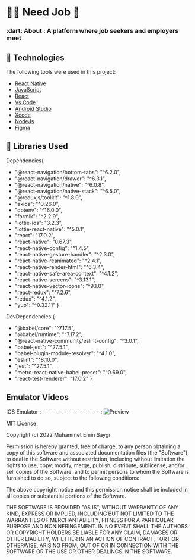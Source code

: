 <h1 align="left">👨‍💻 Need Job 📙  </h1>

<h3 align="left">
   :dart: About : 
  A platform where job seekers and employers meet
</h3>


## :rocket: Technologies

The following tools were used in this project:

- [React Native](https://reactnative.dev)
- [JavaScript](https://www.javascript.com)
- [React](https://reactjs.org)
- [Vs Code](https://code.visualstudio.com/)
- [Android Studio](https://developer.android.com/studio?gclid=Cj0KCQiAyJOBBhDCARIsAJG2h5eL8TqlTcYWCGcBIPw1fvDCI8-HFaYlvzdfH8GUd_-j9kX9SbFTTJkaAo3MEALw_wcB&gclsrc=aw.ds)
- [Xcode](https://developer.apple.com/xcode/)
- [NodeJs](https://nodejs.org/en/)
- [Figma](https://www.figma.com)

## :rocket: Libraries Used

Dependencies{

-   "@react-navigation/bottom-tabs": "^6.2.0",
-   "@react-navigation/drawer": "^6.3.1",
-   "@react-navigation/native": "^6.0.8",
-   "@react-navigation/native-stack": "^6.5.0",
-   "@reduxjs/toolkit": "^1.8.0",
-   "axios": "^0.26.0",
-   "dotenv": "^16.0.0",
-   "formik": "^2.2.9",
-   "lottie-ios": "3.2.3",
-   "lottie-react-native": "^5.0.1",
-   "react": "17.0.2",
-   "react-native": "0.67.3",
-   "react-native-config": "^1.4.5",
-   "react-native-gesture-handler": "^2.3.0",
-   "react-native-reanimated": "^2.4.1",
-   "react-native-render-html": "^6.3.4",
-   "react-native-safe-area-context": "^4.1.2",
-   "react-native-screens": "^3.13.1",
-   "react-native-vector-icons": "^9.1.0",
-   "react-redux": "^7.2.6",
-   "redux": "^4.1.2",
-   "yup": "^0.32.11"
    }

DevDependencies {

-   "@babel/core": "^7.17.5",
-   "@babel/runtime": "^7.17.2",
-   "@react-native-community/eslint-config": "^3.0.1",
-   "babel-jest": "^27.5.1",
-   "babel-plugin-module-resolver": "^4.1.0",
-   "eslint": "^8.10.0",
-   "jest": "^27.5.1",
-   "metro-react-native-babel-preset": "^0.69.0",
-   "react-test-renderer": "17.0.2"
    }



## Emulator Videos

IOS Emulator 
:-------------------------:
![Preview](/src/Assets/ScreenShots/gif.gif)


MIT License

Copyright (c) 2022 Muhammet Emin Saygı

Permission is hereby granted, free of charge, to any person obtaining a copy
of this software and associated documentation files (the "Software"), to deal
in the Software without restriction, including without limitation the rights
to use, copy, modify, merge, publish, distribute, sublicense, and/or sell
copies of the Software, and to permit persons to whom the Software is
furnished to do so, subject to the following conditions:

The above copyright notice and this permission notice shall be included in all
copies or substantial portions of the Software.

THE SOFTWARE IS PROVIDED "AS IS", WITHOUT WARRANTY OF ANY KIND, EXPRESS OR
IMPLIED, INCLUDING BUT NOT LIMITED TO THE WARRANTIES OF MERCHANTABILITY,
FITNESS FOR A PARTICULAR PURPOSE AND NONINFRINGEMENT. IN NO EVENT SHALL THE
AUTHORS OR COPYRIGHT HOLDERS BE LIABLE FOR ANY CLAIM, DAMAGES OR OTHER
LIABILITY, WHETHER IN AN ACTION OF CONTRACT, TORT OR OTHERWISE, ARISING FROM,
OUT OF OR IN CONNECTION WITH THE SOFTWARE OR THE USE OR OTHER DEALINGS IN THE
SOFTWARE.